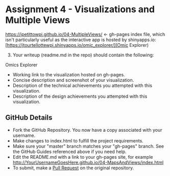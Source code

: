 Assignment 4 - Visualizations and Multiple Views  
===

https://jpetittowpi.github.io/04-MultipleViews/ <- gh-pages index file, which isn't particularly useful as the interactive app is hosted by shinyapps.io: [https://jtourtellottewpi.shinyapps.io/omic_explorer/](Omic Explorer)

3. Your writeup (readme.md in the repo) should contain the following:

Omics Explorer


- Working link to the visualization hosted on gh-pages.
- Concise description and screenshot of your visualization.
- Description of the technical achievements you attempted with this visualization.
- Description of the design achievements you attempted with this visualization.

GitHub Details
---

- Fork the GitHub Repository. You now have a copy associated with your username.
- Make changes to index.html to fulfill the project requirements. 
- Make sure your "master" branch matches your "gh-pages" branch. See the GitHub Guides referenced above if you need help.
- Edit the README.md with a link to your gh-pages site, for example http://YourUsernameGoesHere.github.io/04-MapsAndViews/index.html
- To submit, make a [Pull Request](https://help.github.com/articles/using-pull-requests/) on the original repository.
